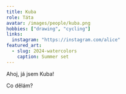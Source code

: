 ```yaml
---
title: Kuba
role: Táta
avatar: /images/people/kuba.png
hobbies: ["drawing", "cycling"]
links:
  instagram: "https://instagram.com/alice"
featured_art:
  - slug: 2024-watercolors
    caption: Summer set
---
```


Ahoj, já jsem Kuba!

Co dělám?